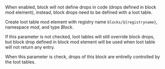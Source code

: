 When enabled, block will not define drops in code (drops defined in block mod element), instead, block drops need to be
defined with a loot table.

Create loot table mod element with registry name `blocks/${registryname}`, namespace _mod_, and type _Block_.

If this parameter is not checked, loot tables will still override block drops, but block drop defined in block mod
element will be used when loot table will not return any entry.

When this parameter is check, drops of this block are entirelly controlled by the loot tables.
